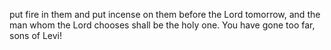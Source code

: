 put fire in them and put incense on them before the Lord tomorrow, and the man whom the Lord chooses shall be the holy one. You have gone too far, sons of Levi!
